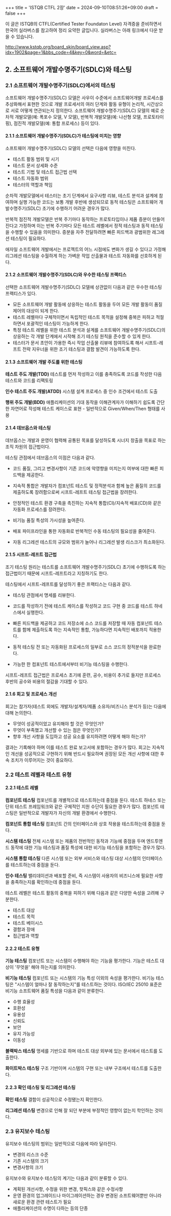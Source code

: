+++
title = 'ISTQB CTFL 2장'
date = 2024-09-10T08:51:26+09:00
draft = false
+++

이 글은 ISTQB의 CTFL(Certified Tester Foundaton Level) 자격증을 준비하면서 한국어 실라버스를 참고하여 정리 요약한 글입니다.
실라버스는 아래 링크에서 다운 받을 수 있습니다.

http://www.kstqb.org/board_skin/board_view.asp?idx=1902&page=1&bbs_code=4&key=0&word=&etc=

## 2. 소프트웨어 개발수명주기(SDLC)와 테스팅
### 2.1 소프트웨어 개발수명주기(SDLC)에서의 테스팅
소프트웨어 개발수명주기(SDLC) 모델은 사우이 수준에서 소프트웨어개발 프로세스를 추상화해서 표현한 것으로 개발 프로세서의 여러 단계와 활동 유형이 논리적, 시간상으로 서로 어떻게 연관되는지 정의한다.
소프트웨어 개발수명주기(SDLC) 모델의 예로 순차적 개발모델(예: 폭포수 모델, V 모델), 반복적 개발모델(예: 나선형 모델, 프로토타이핑), 점진적 개발모델(예: 통합 프로세스) 등이 있다.

#### 2.1.1 소프트웨어 개발수명주기(SDLC)가 테스팅에 미치는 영향
소프트웨어 개발수명주기(SDLC) 모델의 선택은 다음에 영향을 미친다.
* 테스트 활동 범위 및 시기
* 테스트 문서 상세화 수준
* 테스트 기법 및 테스트 접근법 선택
* 테스트 자동화 범위
* 테스터의 역할과 책임

순차적 개발모델에서 테스터는 초기 단계에서 요구사항 리뷰, 테스트 분석과 설계에 참여하며 실행 가능한 코드는 보통 개발 후반에 생성되므로 동적 테스팅은 소프트웨어 개발수명주기(SDLC) 초기에 수행하기 어려운 경우가 많다.

반복적 점진적 개발모델은 반복 주기마다 동작하는 프로토타입이나 제품 증분이 만들어진다고 가정하며 이는 반복 주기마다 모든 테스트 레벨에서 정적 테스팅과 동적 테스팅을 수행할 수 있음을 의미한다. 증분을 자주 전달하려면 빠른 피드백과 광범위한 레그레션 테스팅이 필요하다.

애자일 소프트웨어 개발에서는 프로젝트의 어느 시점에도 변화가 생길 수 있다고 가정해 리그레션 테스팅을 수월하게 하는 가벼운 작업 산출물과 테스트 자동화를 선호하게 된다.

#### 2.1.2 소프트웨어 개발수명주기(SDLC)와 우수한 테스팅 프랙티스
선택한 소프트웨어 개발수명주기(SDLC) 모델에 상관없이 다음과 같은 우수한 테스팅 프랙티스가 있다.
* 모든 소프트웨어 개발 활동에 상응하는 테스트 활동을 두어 모든 개발 활동이 품질 제어의 대상이 되게 한다.
* 테스트 레벨마다 구체적이면서 독립적인 테스트 목적을 설정해 중복은 피하고 적절하면서 포괄적인 테스팅이 가능하게 한다.
* 특정 테스트 레벨을 위한 테스트 분석과 설계를 소프트웨어 개발수명주기(SDLC)의 상응하는 각 개발 단계에서 시작해 조기 테스팅 원칙을 준수할 수 있게 한다.
* 테스터가 문서 초안이 가용한 즉시 작업 산출물 리뷰에 참여하도록 해서 시프트-레프트 전략 지우너을 위한 조기 테스팅과 결함 발견이 가능하도록 한다.
  
#### 2.1.3 소프트웨어 개발 주도를 위한 테스팅
**테스트 주도 개발(TDD)** 테스트를 먼저 작성하고 이를 충족하도록 코드를 작성한 다음 테스트와 코드를 리팩토링

**인수 테스트 주도 개발(ATDD)** 시스템 설계 프로세스 중 인수 조건에서 테스트 도출

**행위 주도 개발(BDD)** 애플리케이션의 기대 동작을 이해관계자가 이해하기 쉽도록 간단한 자연어로 작성해 테스트 케이스로 표현 - 일반적으로 Given/When/Then 형태를 사용

#### 2.1.4 데브옵스와 테스팅
데브옵스는 개발과 운영이 협력해 공통된 목표를 달성하도록 시너지 창출을 목표로 하는 조직 차원의 접근법이다.

테스팅 관점에서 데브옵스의 이점은 다음과 같다.
* 코드 품질, 그리고 변경사항이 기존 코드에 악영향을 미치는지 여부에 대한 빠른 피드백을 제공한다.

* 지속적 통합은 개발자가 컴포넌트 테스트 및 정적분석과 함께 높은 품질의 코드를 제출하도록 장려함으로써 시프트-레프트 테스팅 접근법을 장려한다.

* 안정적인 테스트 환경 구축을 촉진하는 지속적 통합(CI)/지속적 배포(CD)와 같은 자동화 프로세스를 장려한다.

* 비기능 품질 특성의 가시성을 높여준다.

* 배포 파이프라인을 통한 자동화로 반복적인 수동 테스팅의 필요성을 줄여준다.

* 자동 리그레션 테스트의 규모와 범위가 늘어나 리그레션 발생 리스크가 최소화된다.
  
#### 2.1.5 시프트-레프트 접근법
조기 테스팅 원리는 테스트를 소프트웨어 개발수명주기(SDLC) 초기에 수행하도록 하는 접근법이기 때문에 시프트-레프트라고 지칭하기도 한다.

테스팅에서 시프트-레프트를 달성하기 좋은 프랙티스는 다음과 같다.
* 테스팅 관점에서 명세를 리뷰한다.

* 코드를 작성하기 전에 테스트 케이스를 작성하고 코드 구현 중 코드를 테스트 하네스에서 실행한다.

* 빠른 피드백을 제공하고 코드 저장소에 소스 코드를 저장할 때 자동 컴포넌트 테스트를 함께 제출하도록 하는 지속적인 통합, 가능하다면 지속적인 배포까지 적용한다.

* 동적 테스팅 전 또는 자동화된 프로세스의 일부로 소스 코드의 정적분석을 완료한다.

* 가능한 한 컴포넌트 테스트에서부터 비기능 테스팅을 수행한다.

시프트-레프트 접근법은 프로세스 초기에 훈련, 공수, 비용이 추가로 들지만 프로세스 후반의 공수와 비용의 절감을 기대할 수 있다.

#### 2.1.6 회고 및 프로세스 개선
회고는 참가자(테스트 외에도 개발자/설계자/제품 소유자/비즈니스 분석가 등)는 다음에 대해 논의한다.
* 무엇이 성공적이었고 유지해야 할 것은 무엇인가?
* 무엇이 부족했고 개선할 수 있는 점은 무엇인가?
* 향후 개선 사항을 도입하고 성공 요소를 유지하려면 어떻게 해야 하는가?

결과는 기록해야 하며 이를 테스트 완료 보고서에 포함하는 경우가 많다. 회고는 지속적인 개선을 성공적으로 구현하기 위해 반드시 필요하며 권장된 모든 개선 사항에 대한 후속 조치가 이루어지는 것이 중요하다.

### 2.2 테스트 레벨과 테스트 유형
#### 2.2.1 테스트 레벨
**컴포넌트 테스팅** 컴포넌트를 개별적으로 테스트하는데 중점을 둔다. 테스트 하네스 또는 단위 테스트 프레임워크와 같은 구체적인 지원 수단이 필요한 경우가 많다. 컴포넌트 테스팅은 일반적으로 개발자가 자신의 개발 환경에서 수행한다.

**컴포넌트 통합 테스팅** 컴포넌트 간의 인터페이스와 상호 작용을 테스트하는데 중점을 둔다.

**시스템 테스팅** 전체 시스템 또는 제품의 전반적인 동작과 기능에 중점을 두며 엔드투엔드 동작에 대한 기능 테스팅과 품질 특성에 대한 비기능 테스팅을 포함하는 경우가 많다.

**시스템 통합 테스팅** 다른 시스템 또는 외부 서비스와 테스팅 대상 시스템의 인터페이스를 테스트하는데 중점을 둔다.

**인수 테스팅** 밸리데이션과 배포할 준비, 즉 시스템이 사용자의 비즈니스에 필요한 사항을 충족하는지를 확인하는데 중점을 둔다.

테스트 레벨은 테스트 활동의 중복을 피하기 위해 다음과 같은 다양한 속성을 고려해 구분한다.
* 테스트 대상
* 테스트 목적
* 테스트 베이시스
* 결함과 장애
* 접근법과 역할

#### 2.2.2 테스트 유형
**기능 테스팅** 컴포넌트 또는 시스템이 수행해야 하는 기능을 평가한다. 기능은 테스트 대상이 '무엇을' 해야 하는지를 의미한다.

**비기능 테스팅** 컴포넌트 또는 시스템의 기능 특성 이외의 속성을 평가한다. 비기능 테스팅은 "시스템이 얼마나 잘 동작하는지"를 테스트하는 것이다. ISO/IEC 25010 표준은 비기능 소프트웨어 품질 특성을 다음과 같이 분류한다.
* 수행 효율성
* 호환성
* 유용성
* 신뢰도
* 보안
* 유지 가능성
* 이동성

**블랙박스 테스팅** 명세를 기반으로 하며 테스트 대상 외부에 있는 문서에서 테스트를 도출한다.

**화이트박스 테스팅** 구조 기반이며 시스템의 구현 또는 내부 구조에서 테스트를 도출한다.

#### 2.2.3 확인 테스팅 및 리그레션 테스팅
**확인 테스팅** 결함이 성공적으로 수정됐는지 확인한다.

**리그레션 테스팅** 변경으로 인해 잘 되던 부분에 부정적인 영향이 없는지 학인하는 것이다.

### 2.3 유지보수 테스팅
유지보수 테스팅의 범위는 일반적으로 다음에 따라 달라진다.
* 변경의 리스크 수준
* 기존 시스템의 크기
* 변경사항의 크기

유지보수와 유지보수 테스팅의 계기는 다음과 같이 분류할 수 있다.
* 계획된 개선사항, 수정을 위한 변경, 핫픽스와 같은 수정사항
* 운영 환경의 업그레이드나 마이그레이션하는 경우 변경된 소프트웨어뿐만 아니라 새로운 환경 관련 테스트가 필요
* 애플리케이션의 수명이 다하는 등의 단종
